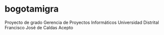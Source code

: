 bogotamigra
===========

Proyecto de grado Gerencia de Proyectos Informáticos Universidad Distrital Francisco José de Caldas
Acepto
